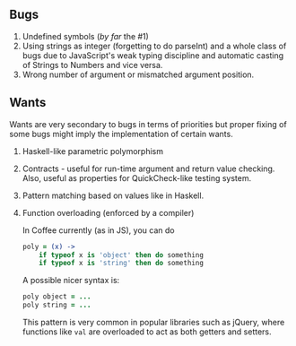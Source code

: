 ## Bugs

1. Undefined symbols (*by far* the #1)
2. Using strings as integer (forgetting to do parseInt) and a whole class of bugs due to JavaScript's weak typing
discipline and automatic casting of Strings to Numbers and vice versa.
3. Wrong number of argument or mismatched argument position.

## Wants

Wants are very secondary to bugs in terms of priorities but proper fixing of some bugs might imply the implementation
of certain wants. 

1. Haskell-like parametric polymorphism
        
2. Contracts - useful for run-time argument and return value checking. Also, useful as properties for QuickCheck-like
   testing system.
   
3. Pattern matching based on values like in Haskell.

4. Function overloading (enforced by a compiler)
    
    In Coffee currently (as in JS), you can do 
    
    ```coffee
    poly = (x) ->
        if typeof x is 'object' then do something
        if typeof x is 'string' then do something
    ```
    
    A possible nicer syntax is:
    
    ```coffee 
    poly object = ...
    poly string = ...
    ```
    
    This pattern is very common in popular libraries such as jQuery, where functions like `val` are overloaded to act as
    both getters and setters.